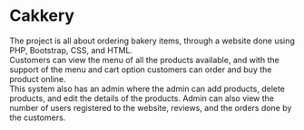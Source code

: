 # Cakkery

The project is all about ordering bakery items, through a website done using PHP, Bootstrap, CSS, and HTML.<br/>
Customers can view the menu of all the products available, and with the support of the menu and cart option customers can order and buy the product online.<br/>
This system also has an admin where the admin can add products, delete products, and edit the details of the products. Admin can also view the number of users registered to the website, reviews, and the orders done by the customers.
